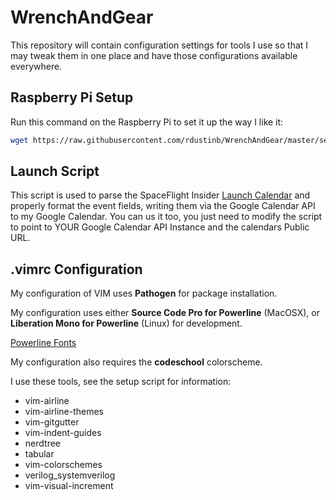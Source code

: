 # WrenchAndGear
This repository will contain configuration settings for tools I use so that I may tweak them in one place and have those configurations available everywhere.

## Raspberry Pi Setup
Run this command on the Raspberry Pi to set it up the way I like it:

``` bash
wget https://raw.githubusercontent.com/rdustinb/WrenchAndGear/master/setup/pi_setup.sh ; chmod +x pi_setup.sh ; ./pi_setup.sh
```

## Launch Script
This script is used to parse the SpaceFlight Insider [Launch Calendar](http://www.spaceflightinsider.com/launch-schedule/) and properly format the event fields, writing them via the Google Calendar API to my Google Calendar. You can us it too, you just need to modify the script to point to YOUR Google Calendar API Instance and the calendars Public URL.

## .vimrc Configuration
My configuration of VIM uses **Pathogen** for package installation.

My configuration uses either **Source Code Pro for Powerline** (MacOSX), or **Liberation Mono for Powerline** (Linux) for development.

[Powerline Fonts](https://github.com/powerline/fonts)

My configuration also requires the **codeschool** colorscheme.

I use these tools, see the setup script for information:
 * vim-airline
 * vim-airline-themes
 * vim-gitgutter
 * vim-indent-guides
 * nerdtree
 * tabular
 * vim-colorschemes
 * verilog_systemverilog
 * vim-visual-increment
